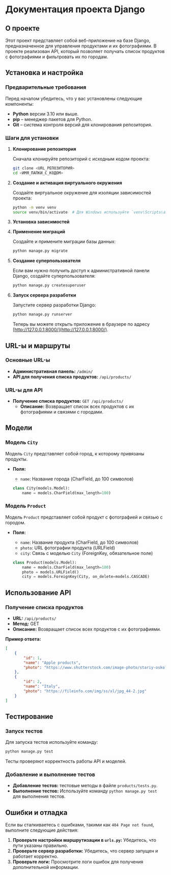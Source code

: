 
# Документация проекта Django

## О проекте

Этот проект представляет собой веб-приложение на базе Django, предназначенное для управления продуктами и их фотографиями. В проекте реализован API, который позволяет получать список продуктов с фотографиями и фильтровать их по городам.

## Установка и настройка

### Предварительные требования

Перед началом убедитесь, что у вас установлены следующие компоненты:

- **Python** версии 3.10 или выше.
- **pip** – менеджер пакетов для Python.
- **Git** – система контроля версий для клонирования репозитория.

### Шаги для установки

1. **Клонирование репозитория**

   Сначала клонируйте репозиторий с исходным кодом проекта:

   ```bash
   git clone <URL_РЕПОЗИТОРИЯ>
   cd <ИМЯ_ПАПКИ_С_КОДОМ>
   ```

2. **Создание и активация виртуального окружения**

   Создайте виртуальное окружение для изоляции зависимостей проекта:

   ```bash
   python -m venv venv
   source venv/bin/activate  # Для Windows используйте `venv\Scripts\activate`
   ```

3. **Установка зависимостей**

4. **Применение миграций**

   Создайте и примените миграции базы данных:

   ```bash
   python manage.py migrate
   ```

5. **Создание суперпользователя**

   Если вам нужно получить доступ к административной панели Django, создайте суперпользователя:

   ```bash
   python manage.py createsuperuser
   ```

6. **Запуск сервера разработки**

   Запустите сервер разработки Django:

   ```bash
   python manage.py runserver
   ```

   Теперь вы можете открыть приложение в браузере по адресу [http://127.0.0.1:8000/](http://127.0.0.1:8000/).

## URL-ы и маршруты

### Основные URL-ы

- **Административная панель:** `/admin/`
- **API для получения списка продуктов:** `/api/products/`

### URL-ы для API

- **Получение списка продуктов:** `GET /api/products/`
  - **Описание:** Возвращает список всех продуктов с их фотографиями и связями с городами.

## Модели

### Модель `City`

Модель `City` представляет собой город, к которому привязаны продукты.

- **Поля:**
  - `name`: Название города (CharField, до 100 символов)

  ```python
  class City(models.Model):
      name = models.CharField(max_length=100)
  ```

### Модель `Product`

Модель `Product` представляет собой продукт с фотографией и связью с городом.

- **Поля:**
  - `name`: Название продукта (CharField, до 100 символов)
  - `photo`: URL фотографии продукта (URLField)
  - `city`: Связь с моделью `City` (ForeignKey, обязательное поле)

  ```python
  class Product(models.Model):
      name = models.CharField(max_length=100)
      photo = models.URLField()
      city = models.ForeignKey(City, on_delete=models.CASCADE)
  ```

## Использование API

### Получение списка продуктов

- **URL:** `/api/products/`
- **Метод:** GET
- **Описание:** Возвращает список всех продуктов с их фотографиями.

**Пример ответа:**

```json
[
    {
        "id": 1,
        "name": "Apple products",
        "photo": "https://www.shutterstock.com/image-photo/stariy-oskol-russia-december-10-260nw-1872979819.jpg"
    },
    {
        "id": 2,
        "name": "Italy",
        "photo": "https://fileinfo.com/img/ss/xl/jpg_44-2.jpg"
    }
]
```

## Тестирование

### Запуск тестов

Для запуска тестов используйте команду:

```bash
python manage.py test
```

Тесты проверяют корректность работы API и моделей. 
### Добавление и выполнение тестов

- **Добавление тестов:** тестовые методы в файле `products/tests.py`.
- **Выполнение тестов:** Используйте команду `python manage.py test` для выполнения тестов.

## Ошибки и отладка

Если вы сталкиваетесь с ошибками, такими как `404 Page not found`, выполните следующие действия:

1. **Проверьте настройки маршрутизации в `urls.py`:** Убедитесь, что пути указаны правильно.
2. **Проверьте сервер разработки:** Убедитесь, что сервер запущен и работает корректно.
3. **Проверьте логи:** Просмотрите логи ошибок для получения дополнительной информации.

